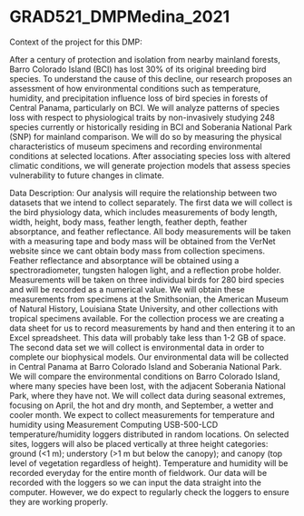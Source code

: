 # GRAD521_DMPMedina_2021

Context of the project for this DMP:

After a century of protection and isolation from nearby mainland forests, Barro Colorado Island (BCI) has lost 30% of its original breeding bird species. To understand the cause of this decline, our research  proposes an assessment of how environmental conditions such as temperature, humidity, and precipitation influence loss of bird species in forests of Central Panama, particularly on BCI. We will analyze patterns of species loss with respect to physiological traits by non-invasively studying 248 species currently or historically residing in BCI and Soberania National Park (SNP) for mainland comparison. We will do so by measuring the physical characteristics of museum specimens and recording environmental conditions at selected locations. After associating species loss with altered climatic conditions, we will generate projection models that assess species vulnerability to future changes in climate. 

Data Description:
Our analysis will require the relationship between two datasets that we intend to collect separately. The first data we will collect is the bird physiology data, which includes measurements of body length, width, height, body mass, feather length, feather depth, feather absorptance, and feather reflectance. All body measurements will be taken with a measuring tape and body mass will be obtained from the VerNet website since we cant obtain body mass from collection specimens. Feather reflectance and absorptance will be obtained using a spectroradiometer, tungsten halogen light, and a reflection probe holder. Measurements will be taken on three individual birds for 280 bird species and will be recorded as a numerical value. We will obtain these measurements from specimens at the Smithsonian, the American Museum of Natural History, Louisiana State University, and other collections with tropical specimens available. For the collection process we are creating a data sheet for us to record measurements by hand and then entering it to an Excel spreadsheet. This data will probably take less than 1-2 GB of space. 
The second data set we will collect is environmental data in order to complete our biophysical models. Our environmental data will be collected in Central Panama at Barro Colorado Island and Soberania National Park. We will compare the environmental conditions on Barro Colorado Island, where many species have been lost, with the adjacent Soberania National Park, where they have not. We will collect data during seasonal extremes, focusing on April, the hot and dry month, and September, a wetter and cooler month. We expect to collect measurements for temperature and humidity using Measurement Computing USB-500-LCD temperature/humidity loggers distributed in random locations. On selected sites, loggers will also be placed vertically at three height categories: ground (<1 m); understory (>1 m but below the canopy); and canopy (top level of vegetation regardless of height). Temperature and humidity will be recorded everyday for the entire month of fieldwork. Our data will be recorded with the loggers so we can input the data straight into the computer. However, we do expect to regularly check the loggers to ensure they are working properly.

